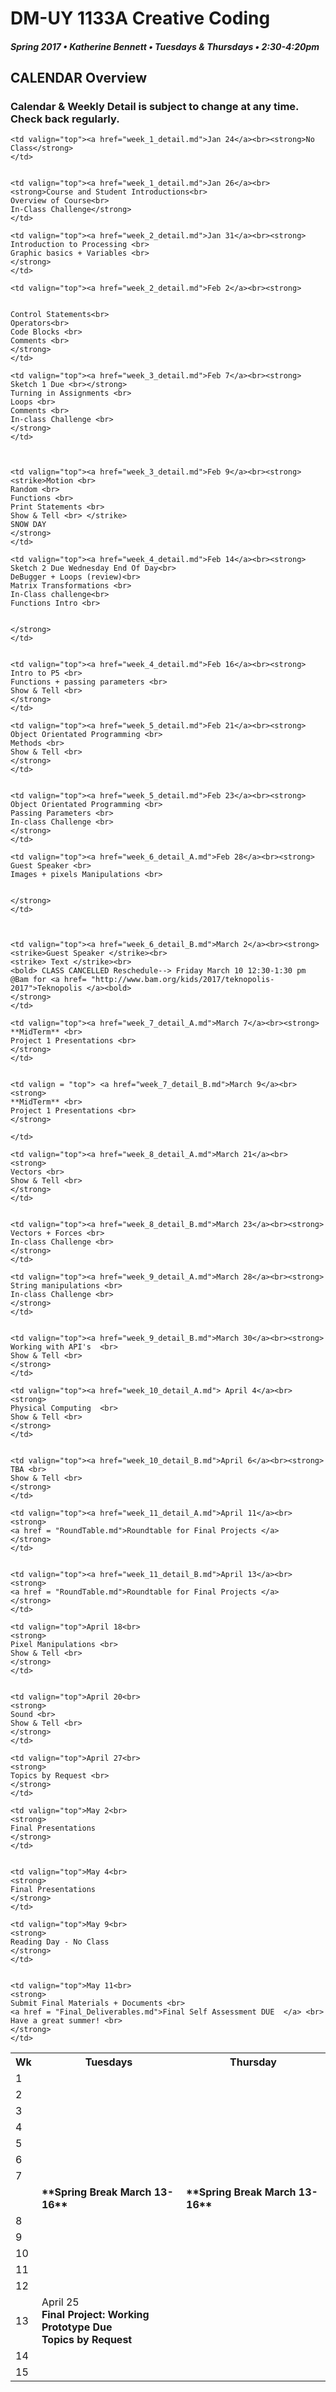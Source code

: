 # DM-UY 1133A Creative Coding
##### Spring 2017 • Katherine Bennett • Tuesdays & Thursdays • 2:30-4:20pm 

## CALENDAR Overview
### Calendar & Weekly Detail is subject to change at any time. Check back regularly.

<table>

<tr>
	<th width="4%">Wk </th> 
	<th width="48%"> Tuesdays </th> 
	<th width="48%"> Thursday </th> 
</tr>





<tr>
	<td valign="top"> 1 </td>
	
	<td valign="top"><a href="week_1_detail.md">Jan 24</a><br><strong>No Class</strong>
	</td>
	

	<td valign="top"><a href="week_1_detail.md">Jan 26</a><br><strong>Course and Student Introductions<br>
	Overview of Course<br>
	In-Class Challenge</strong>
	</td>
</tr>



<tr>
	<td> 2 </td>

	<td valign="top"><a href="week_2_detail.md">Jan 31</a><br><strong>
	Introduction to Processing <br>
	Graphic basics + Variables <br>
	</strong>
	</td>

	<td valign="top"><a href="week_2_detail.md">Feb 2</a><br><strong>
	
	
	Control Statements<br>
	Operators<br>
	Code Blocks <br>
	Comments <br>
	</strong>
	</td>
</tr>


<tr>
	<td> 3 </td>

	<td valign="top"><a href="week_3_detail.md">Feb 7</a><br><strong>
	Sketch 1 Due <br></strong>
	Turning in Assignments <br>
	Loops <br>
	Comments <br>
	In-class Challenge <br>
	</strong>
	</td>


	
	<td valign="top"><a href="week_3_detail.md">Feb 9</a><br><strong>
	<strike>Motion <br>
	Random <br>
	Functions <br>
	Print Statements <br>
	Show & Tell <br> </strike>
	SNOW DAY
	</strong>
	</td>
</tr>



<tr>
	<td> 4 </td>

	<td valign="top"><a href="week_4_detail.md">Feb 14</a><br><strong>
	Sketch 2 Due Wednesday End Of Day<br>
	DeBugger + Loops (review)<br>
	Matrix Transformations <br>
	In-Class challenge<br>
	Functions Intro <br>
	

	</strong>
	</td>


	<td valign="top"><a href="week_4_detail.md">Feb 16</a><br><strong>
	Intro to P5 <br>
	Functions + passing parameters <br>
	Show & Tell <br>
	</strong>
	</td>
</tr>


<tr>
	<td> 5 </td>

	<td valign="top"><a href="week_5_detail.md">Feb 21</a><br><strong>
	Object Orientated Programming <br>
	Methods <br>
	Show & Tell <br>
	</strong>
	</td>

	
	<td valign="top"><a href="week_5_detail.md">Feb 23</a><br><strong>
	Object Orientated Programming <br>
	Passing Parameters <br>
	In-class Challenge <br>
	</strong>
	</td>
</tr>



<tr>
	<td> 6 </td>

	<td valign="top"><a href="week_6_detail_A.md">Feb 28</a><br><strong>
	Guest Speaker <br>
	Images + pixels Manipulations <br>
	
		
	</strong>
	</td>


	
	<td valign="top"><a href="week_6_detail_B.md">March 2</a><br><strong>
	<strike>Guest Speaker </strike><br>
	<strike> Text </strike><br>
	<bold> CLASS CANCELLED Reschedule--> Friday March 10 12:30-1:30 pm @Bam for <a href= "http://www.bam.org/kids/2017/teknopolis-2017">Teknopolis </a><bold>
	</strong>
	</td>
</tr>
		


<tr>
	<td> 7 </td>

	<td valign="top"><a href="week_7_detail_A.md">March 7</a><br><strong>
	**MidTerm** <br>
	Project 1 Presentations <br>
	</strong>
	</td>


	<td valign = "top"> <a href="week_7_detail_B.md">March 9</a><br><strong> 
	**MidTerm** <br>
	Project 1 Presentations <br>
	</strong>
		
	</td>
</tr>


<tr style = "width:100%">

  <td >   </td> 
  <td  >  <strong> **Spring Break March 13-16** </strong> </td> 
  <td >  <strong> **Spring Break March 13-16** </strong> </td> 

</tr>


<tr>
	<td> 8 </td>

	<td valign="top"><a href="week_8_detail_A.md">March 21</a><br>
	<strong>
	Vectors <br>
	Show & Tell <br>
	</strong>
	</td>


	<td valign="top"><a href="week_8_detail_B.md">March 23</a><br><strong>
	Vectors + Forces <br>
	In-class Challenge <br>
	</strong>
	</td>
</tr>


<tr>
	<td> 9 </td>

	<td valign="top"><a href="week_9_detail_A.md">March 28</a><br><strong>	
	String manipulations <br>
	In-class Challenge <br>
	</strong>
	</td>


	<td valign="top"><a href="week_9_detail_B.md">March 30</a><br><strong>
	Working with API's	<br>
	Show & Tell <br>
	</strong>
	</td>
</tr>



<tr>
	<td> 10 </td>

	<td valign="top"><a href="week_10_detail_A.md"> April 4</a><br> 
	<strong>
	Physical Computing	<br>
	Show & Tell <br>
	</strong>
	</td>


	<td valign="top"><a href="week_10_detail_B.md">April 6</a><br><strong>
	TBA <br>
	Show & Tell <br>	
	</strong>
	</td>	
</tr>



<tr>
	<td> 11 </td>

	<td valign="top"><a href="week_11_detail_A.md">April 11</a><br>
	<strong>
	<a href = "RoundTable.md">Roundtable for Final Projects	</a>
	</strong>	
	</td>


	<td valign="top"><a href="week_11_detail_B.md">April 13</a><br>
	<strong>
	<a href = "RoundTable.md">Roundtable for Final Projects	</a>
	</strong>
	</td>
</tr>


<tr>
	<td> 12 </td>

	<td valign="top">April 18<br>
	<strong>
	Pixel Manipulations <br>
	Show & Tell <br>	
	</strong>
	</td>


	<td valign="top">April 20<br>
	<strong>	
	Sound <br>
	Show & Tell <br>
	</strong>
	</td>
</tr>


<tr>	
	<td> 13 </td>
	<td valign="top">April 25<br>
	<strong>
	Final Project: Working Prototype Due <br> 
 	Topics by Request <br>
	</strong>	
	</td>


	<td valign="top">April 27<br>
	<strong>
	Topics by Request <br>
	</strong>
	</td>	
</tr>


<tr>	
	<td> 14 </td>
	
	<td valign="top">May 2<br>
	<strong>
	Final Presentations
	</strong>
	</td>


	<td valign="top">May 4<br>
	<strong>
	Final Presentations
	</strong>
	</td>
</tr>

<tr>
	<td> 15 </td>

	<td valign="top">May 9<br>
	<strong>
	Reading Day - No Class
	</strong>
	</td>


	<td valign="top">May 11<br>
	<strong>
	Submit Final Materials + Documents <br>
	<a href = "Final_Deliverables.md">Final Self Assessment DUE  </a> <br>
	Have a great summer! <br>
	</strong>
	</td>
	
</tr>

</table>